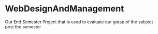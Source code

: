 # WebDesignAndManagement
Our End Semester Project that is used to evaluate our grasp of the subject post the semester
